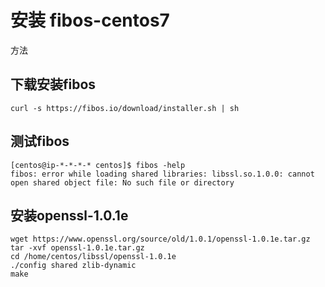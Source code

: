 # 安装 fibos-centos7
方法

## 下载安装fibos
`curl -s https://fibos.io/download/installer.sh | sh`

## 测试fibos
````测试fibos命令是否可运行
[centos@ip-*-*-*-* centos]$ fibos -help
fibos: error while loading shared libraries: libssl.so.1.0.0: cannot open shared object file: No such file or directory
````

## 安装openssl-1.0.1e
````生成libssl.so.1.0.0和libcrypto.so.1.0.0
wget https://www.openssl.org/source/old/1.0.1/openssl-1.0.1e.tar.gz
tar -xvf openssl-1.0.1e.tar.gz
cd /home/centos/libssl/openssl-1.0.1e
./config shared zlib-dynamic
make
````

